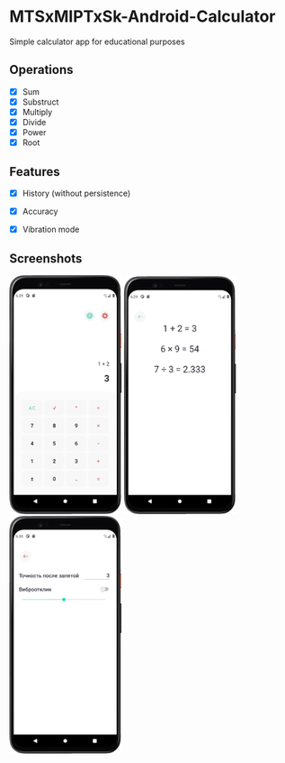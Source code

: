 # MTSxMIPTxSk-Android-Calculator

Simple calculator app for educational purposes

## Operations

- [X] Sum
- [X] Substruct
- [X] Multiply
- [X] Divide
- [X] Power
- [X] Root

## Features

- [X] History (without persistence)
- [X] Accuracy
- [X] Vibration mode


## Screenshots

<p align="left">
  <img width=200 src="https://github.com/bestK1ngArthur/MTSxMIPTxSk-Android-Calculator/blob/main/images/screenshot-main.png" alt="Icon"/>
  <img width=200 src="https://github.com/bestK1ngArthur/MTSxMIPTxSk-Android-Calculator/blob/main/images/screenshot-history.png" alt="Icon"/>
  <img width=200 src="https://github.com/bestK1ngArthur/MTSxMIPTxSk-Android-Calculator/blob/main/images/screenshot-settings.png" alt="Icon"/>
</p>
